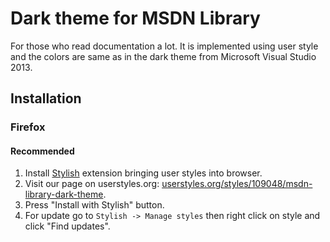 # Dark theme for MSDN Library

For those who read documentation a lot.  It is implemented using user style and the colors are same as in the dark theme from Microsoft Visual Studio 2013.

## Installation

### Firefox

#### Recommended

1.  Install  [Stylish][stylish-firefox] extension bringing user styles into browser.
2.  Visit our page on userstyles.org: [userstyles.org/styles/109048/msdn-library-dark-theme][userstyles-link].
3.  Press "Install with Stylish" button.
4.  For update go to `Stylish -> Manage styles` then right click on style and click "Find updates".

[stylish-firefox]: https://addons.mozilla.org/en-US/firefox/addon/stylish/ "Stylish in Firefox's extension catalog"
[userstyles-link]: https://raw.githubusercontent.com/tkirill/msdn-library-dark-theme/v0.1/msdn-library-dark-theme.css "MSDN Library dark theme on userstyles.org"
